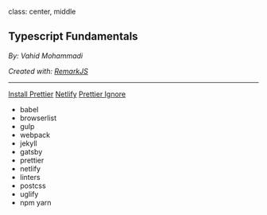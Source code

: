 class: center, middle

## Typescript Fundamentals

_By: Vahid Mohammadi_

<div class="fz-14">
    <i>Created with: <a href="https://github.com/gnab/remark">RemarkJS</a></i>
</div>

---

<div class="doc-link">
    <a href="https://prettier.io/docs/en/editors.html">Install Prettier</a>
    <a href="">Netlify</a>
    <a href="https://prettier.io/docs/en/ignore.html">Prettier Ignore</a>
</div>

-   babel
-   browserlist
-   gulp
-   webpack
-   jekyll
-   gatsby
-   prettier
-   netlify
-   linters
-   postcss
-   uglify
-   npm yarn
